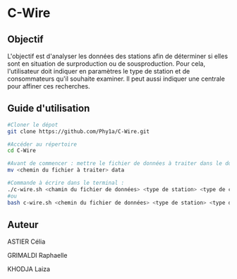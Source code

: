 # C-Wire

## Objectif

L'objectif est d'analyser les données des stations afin de déterminer si elles sont en situation de surproduction ou de sousproduction. Pour cela, l'utilisateur doit indiquer en paramètres le type de station et de consommateurs qu'il souhaite examiner. Il peut aussi indiquer une centrale pour affiner ces recherches.

## Guide d'utilisation

```bash
#Cloner le dépot
git clone https://github.com/Phy1a/C-Wire.git

#Accéder au répertoire
cd C-Wire

#Avant de commencer : mettre le fichier de données à traiter dans le dossier "data"
mv <chemin du fichier à traiter> data

#Commande à écrire dans le terminal :
./c-wire.sh <chamin du fichier de données> <type de station> <type de consommateur> <numéro de centrale si besoin>
#ou
bash c-wire.sh <chemin du fichier de données> <type de station> <type de consommateur> <numéro de centrale si besoin>

```

## Auteur

ASTIER Célia

GRIMALDI Raphaelle

KHODJA Laiza
